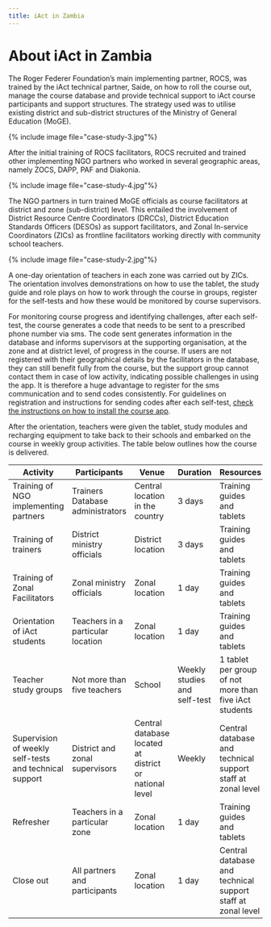 ```yaml
---
title: iAct in Zambia
---
```


# About iAct in Zambia

The Roger Federer Foundation’s main implementing partner, ROCS, was trained by the iAct technical partner, Saide, on how to roll the course out, manage the course database and provide technical support to iAct course participants and support structures. The strategy used was to utilise existing district and sub-district structures of the Ministry of General Education (MoGE).

{% include image file="case-study-3.jpg"%}

After the initial training of ROCS facilitators, ROCS recruited and trained other implementing NGO partners who worked in several geographic areas, namely ZOCS, DAPP, PAF and Diakonia.

{% include image file="case-study-4.jpg"%}

The NGO partners in turn trained MoGE officials as course facilitators at district and zone (sub-district) level. This entailed the involvement of District Resource Centre Coordinators (DRCCs), District Education Standards Officers (DESOs) as support facilitators, and Zonal In-service Coordinators (ZICs) as frontline facilitators working directly with community school teachers.

{% include image file="case-study-2.jpg"%}

A one-day orientation of teachers in each zone was carried out by ZICs. The orientation involves demonstrations on how to use the tablet, the study guide and role plays on how to work through the course in groups, register for the self-tests and how these would be monitored by course supervisors.

For monitoring course progress and identifying challenges, after each self-test, the course generates a code that needs to be sent to a prescribed phone number via sms. The code sent generates information in the database and informs supervisors at the supporting organisation, at the zone and at district level, of progress in the course. If users are not registered with their geographical details by the facilitators in the database, they can still benefit fully from the course, but the support group cannot contact them in case of low activity, indicating possible challenges in using the app. It is therefore a huge advantage to register for the sms communication and to send codes consistently. For guidelines on registration and instructions for sending codes after each self-test, [check the instructions on how to
install the course app](/pdfs/GooglePlay-android-manual.pdf).

After the orientation, teachers were given the tablet, study modules and recharging equipment to take back to their schools and embarked on the course in weekly group activities.
The table below outlines how the course is delivered.

| Activity | Participants | Venue | Duration | Resources |
| ---      | ---          | ---   | ---      | ---       |
| Training of NGO implementing partners | Trainers Database administrators | Central location in the country | 3 days | Training guides and tablets |
| Training of trainers | District ministry officials | District location | 3 days | Training guides and tablets |
| Training of Zonal Facilitators | Zonal ministry officials | Zonal location | 1 day | Training guides and tablets |
| Orientation of iAct students | Teachers in a particular location | Zonal location | 1 day | Training guides and tablets |
| Teacher study groups | Not more than five teachers | School | Weekly studies and self-test | 1 tablet per group of not more than five iAct students |
| Supervision of weekly self-tests and technical support | District and zonal supervisors | Central database located at district or national level | Weekly | Central database and technical support staff at zonal level |
| Refresher | Teachers in a particular zone | Zonal location | 1 day | Training guides and tablets |
| Close out | All partners and participants | Zonal location | 1 day | Central database and technical support staff at zonal level |


